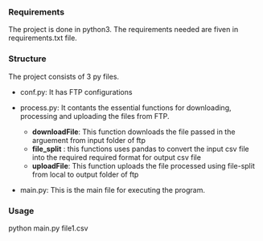
### Requirements
The project is done in python3. The requirements needed are fiven in requirements.txt file.

### Structure
The project consists of 3 py files.
- conf.py: It has FTP configurations
- process.py: It contants the essential functions for downloading, processing and uploading the files from FTP.
    - **downloadFile**: This function downloads the file passed in the arguement from input folder of ftp
    - **file_split** : this functions uses pandas to convert the input csv file into the required required format for output csv file
    - **uploadFile**: This function uploads the file processed using file-split from local to output folder of ftp
    
- main.py: This is the main file for executing the program.

### Usage
python main.py file1.csv
